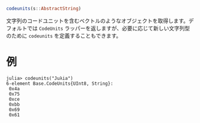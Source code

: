 ```julia
codeunits(s::AbstractString)
```

文字列のコードユニットを含むベクトルのようなオブジェクトを取得します。デフォルトでは `CodeUnits` ラッパーを返しますが、必要に応じて新しい文字列型のために `codeunits` を定義することもできます。

# 例

```jldoctest
julia> codeunits("Juλia")
6-element Base.CodeUnits{UInt8, String}:
 0x4a
 0x75
 0xce
 0xbb
 0x69
 0x61
```
